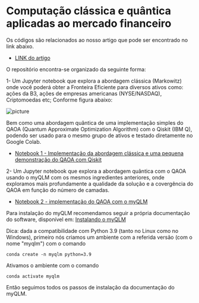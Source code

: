 # Computação clássica e quântica aplicadas ao mercado financeiro

Os códigos são relacionados ao nosso artigo que pode ser encontrado no link abaixo.

- <a href="https://www.dualq.tech/wp-content/uploads/DualQ_quantum-finance.pdf" target="_blank">LINK do artigo</a>

O repositório encontra-se organizado da seguinte forma: 

1- Um Jupyter notebook que explora a abordagem clássica (Markowitz) onde você poderá obter a Fronteira Eficiente para diversos ativos como: ações da B3, ações de empresas americanas (NYSE/NASDAQ), Criptomoedas etc; Conforme figura abaixo:

![picture](https://www.dualq.tech/wp-content/uploads/fronteira_vf4.png)

Bem como uma abordagem quântica de uma implementação simples do QAOA (Quantum Approximate Optimization Algorithm) com o Qiskit (IBM Q), podendo ser usado para o mesmo grupo de ativos e testado diretamente no Google Colab.

- <a href= "https://github.com/askery/computacao-quantica-aplicada-ao-mercado-financeiro/blob/main/Quantum_Finance_DualQ.ipynb" target="_blank">Notebook 1 - Implementação da abordagem clássica e uma pequena demonstração do QAOA com Qiskit</a>

2- Um Jupyter notebook que explora a abordagem quântica com o QAOA usando o myQLM com os mesmos ingredientes anteriores, onde exploramos mais profundamente a qualidade da solução e a covergência do QAOA em função do número de camadas.

- <a href= "https://github.com/askery/computacao-quantica-aplicada-ao-mercado-financeiro/blob/main/QAOA_myQLM.ipynb" target="_blank">Notebook 2 - implementação do QAOA com o myQLM</a>

Para instalação do myQLM recomendamos seguir a própria documentação do software, disponível em: 
<a href= "https://myqlm.github.io/myqlm_specific/install.html" target="_blank">Instalando o myQLM</a>

Dica: dada a compatibilidade com Python 3.9 (tanto no Linux como no Windows), primeiro nós criamos um ambiente com a referida versão (com o nome "myqlm") com o comando

```conda create -n myqlm python=3.9```

Ativamos o ambiente com o comando

```conda activate myqlm```

Então seguimos todos os passos de instalação da documentação do myQLM.
